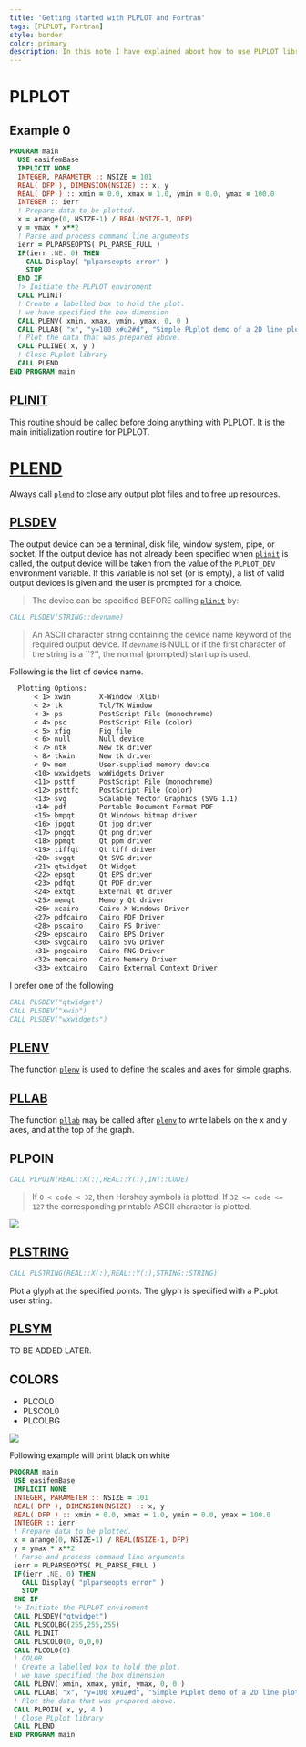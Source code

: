 ```yaml
---
title: 'Getting started with PLPLOT and Fortran'
tags: [PLPLOT, Fortran]
style: border
color: primary
description: In this note I have explained about how to use PLPLOT library with Fortran.
---
```


# PLPLOT

## Example 0

```fortran
PROGRAM main
  USE easifemBase
  IMPLICIT NONE
  INTEGER, PARAMETER :: NSIZE = 101
  REAL( DFP ), DIMENSION(NSIZE) :: x, y
  REAL( DFP ) :: xmin = 0.0, xmax = 1.0, ymin = 0.0, ymax = 100.0
  INTEGER :: ierr
  ! Prepare data to be plotted.
  x = arange(0, NSIZE-1) / REAL(NSIZE-1, DFP)
  y = ymax * x**2
  ! Parse and process command line arguments
  ierr = PLPARSEOPTS( PL_PARSE_FULL )
  IF(ierr .NE. 0) THEN
    CALL Display( "plparseopts error" )
    STOP
  END IF
  !> Initiate the PLPLOT enviroment
  CALL PLINIT
  ! Create a labelled box to hold the plot.
  ! we have specified the box dimension
  CALL PLENV( xmin, xmax, ymin, ymax, 0, 0 )
  CALL PLLAB( "x", "y=100 x#u2#d", "Simple PLplot demo of a 2D line plot" )
  ! Plot the data that was prepared above.
  CALL PLLINE( x, y )
  ! Close PLplot library
  CALL PLEND
END PROGRAM main
```

## [PLINIT](http://plplot.sourceforge.net/docbook-manual/plplot-html-5.15.0/initializing.html)

This routine should be called before doing anything with PLPLOT. It is the main initialization routine for PLPLOT.

# [PLEND](http://plplot.sourceforge.net/docbook-manual/plplot-html-5.15.0/finishing.html)
 Always call [`plend`](http://plplot.sourceforge.net/docbook-manual/plplot-html-5.15.0/plend.html "plend: End plotting session") to close any output plot files and to free up resources.

## [PLSDEV](http://plplot.sourceforge.net/docbook-manual/plplot-html-5.15.0/plsdev.html)
The output device can be a terminal, disk file, window system, pipe, or socket.  If the output device has not already been specified when [`plinit`](http://plplot.sourceforge.net/docbook-manual/plplot-html-5.15.0/plinit.html "plinit: Initialize PLplot") is called, the output device will be taken from the value of the `PLPLOT_DEV` environment variable. If this variable is not set (or is empty), a list of valid output devices is given and the user is prompted for a choice. 

> The device can be specified BEFORE calling [`plinit`](http://plplot.sourceforge.net/docbook-manual/plplot-html-5.15.0/plinit.html "plinit: Initialize PLplot") by:

```fortran
CALL PLSDEV(STRING::devname)
```

> An ASCII character string containing the device name keyword of the required output device. If _`devname`_ is NULL or if the first character of the string is a ``?'', the normal (prompted) start up is used.

Following is the list of device name.

```txt
  Plotting Options:
	  < 1> xwin       X-Window (Xlib)
	  < 2> tk         Tcl/TK Window
	  < 3> ps         PostScript File (monochrome)
	  < 4> psc        PostScript File (color)
	  < 5> xfig       Fig file
	  < 6> null       Null device
	  < 7> ntk        New tk driver
	  < 8> tkwin      New tk driver
	  < 9> mem        User-supplied memory device
	  <10> wxwidgets  wxWidgets Driver
	  <11> psttf      PostScript File (monochrome)
	  <12> psttfc     PostScript File (color)
	  <13> svg        Scalable Vector Graphics (SVG 1.1)
	  <14> pdf        Portable Document Format PDF
	  <15> bmpqt      Qt Windows bitmap driver
	  <16> jpgqt      Qt jpg driver
	  <17> pngqt      Qt png driver
	  <18> ppmqt      Qt ppm driver
	  <19> tiffqt     Qt tiff driver
	  <20> svgqt      Qt SVG driver
	  <21> qtwidget   Qt Widget
	  <22> epsqt      Qt EPS driver
	  <23> pdfqt      Qt PDF driver
	  <24> extqt      External Qt driver
	  <25> memqt      Memory Qt driver
	  <26> xcairo     Cairo X Windows Driver
	  <27> pdfcairo   Cairo PDF Driver
	  <28> pscairo    Cairo PS Driver
	  <29> epscairo   Cairo EPS Driver
	  <30> svgcairo   Cairo SVG Driver
	  <31> pngcairo   Cairo PNG Driver
	  <32> memcairo   Cairo Memory Driver
	  <33> extcairo   Cairo External Context Driver
```

I prefer one of the following

```fortran
CALL PLSDEV("qtwidget")
CALL PLSDEV("xwin")
CALL PLSDEV("wxwidgets")
```

## [PLENV](http://plplot.sourceforge.net/docbook-manual/plplot-html-5.15.0/plenv.html)

The function [`plenv`](http://plplot.sourceforge.net/docbook-manual/plplot-html-5.15.0/plenv.html "plenv: Set up standard window and draw box") is used to define the scales and axes for simple graphs.

## [PLLAB](http://plplot.sourceforge.net/docbook-manual/plplot-html-5.15.0/labelling.html)

The function [`pllab`](http://plplot.sourceforge.net/docbook-manual/plplot-html-5.15.0/pllab.html "pllab: Simple routine to write labels") may be called after [`plenv`](http://plplot.sourceforge.net/docbook-manual/plplot-html-5.15.0/plenv.html "plenv: Set up standard window and draw box") to write labels on the x and y axes, and at the top of the graph.

## PLPOIN

```fortran
CALL PLPOIN(REAL::X(:),REAL::Y(:),INT::CODE)
```

 > If `0 < code < 32`, then Hershey symbols is plotted. If `32 <= code <= 127` the corresponding printable ASCII character is plotted.

![](http://plplot.sourceforge.net/examples-data/demo06/x06.01.png)

## [PLSTRING](http://plplot.sourceforge.net/docbook-manual/plplot-html-5.15.0/plstring.html)
```fortran
CALL PLSTRING(REAL::X(:),REAL::Y(:),STRING::STRING)
```

 Plot a glyph at the specified points. The glyph is specified with a PLplot user string.
 
 ## [PLSYM](http://plplot.sourceforge.net/docbook-manual/plplot-html-5.15.0/plsym.html)
 
 TO BE ADDED LATER.
 
 ## COLORS
 
 - PLCOL0
 - PLSCOL0
 - PLCOLBG
 
 ![](http://plplot.sourceforge.net/examples-data/demo02/x02.01.png)
 
 Following example will print black on white
 
 ```fortran
 PROGRAM main
  USE easifemBase
  IMPLICIT NONE
  INTEGER, PARAMETER :: NSIZE = 101
  REAL( DFP ), DIMENSION(NSIZE) :: x, y
  REAL( DFP ) :: xmin = 0.0, xmax = 1.0, ymin = 0.0, ymax = 100.0
  INTEGER :: ierr
  ! Prepare data to be plotted.
  x = arange(0, NSIZE-1) / REAL(NSIZE-1, DFP)
  y = ymax * x**2
  ! Parse and process command line arguments
  ierr = PLPARSEOPTS( PL_PARSE_FULL )
  IF(ierr .NE. 0) THEN
    CALL Display( "plparseopts error" )
    STOP
  END IF
  !> Initiate the PLPLOT enviroment
  CALL PLSDEV("qtwidget")
  CALL PLSCOLBG(255,255,255)
  CALL PLINIT
  CALL PLSCOL0(0, 0,0,0)
  CALL PLCOL0(0)
  ! COLOR
  ! Create a labelled box to hold the plot.
  ! we have specified the box dimension
  CALL PLENV( xmin, xmax, ymin, ymax, 0, 0 )
  CALL PLLAB( "x", "y=100 x#u2#d", "Simple PLplot demo of a 2D line plot" )
  ! Plot the data that was prepared above.
  CALL PLPOIN( x, y, 4 )
  ! Close PLplot library
  CALL PLEND
END PROGRAM main
 ```
 
